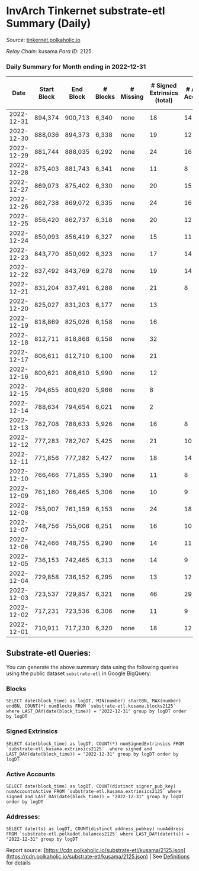 # InvArch Tinkernet substrate-etl Summary (Daily)

_Source_: [tinkernet.polkaholic.io](https://tinkernet.polkaholic.io)

*Relay Chain*: kusama
*Para ID*: 2125



### Daily Summary for Month ending in 2022-12-31


| Date | Start Block | End Block | # Blocks | # Missing | # Signed Extrinsics (total) | # Active Accounts | # Addresses with Balances | # Events | # Transfers | # XCM Transfers In | # XCM Transfers Out |
| ---- | ----------- | --------- | -------- | --------- | --------------------------- | ----------------- | ------------------------- | -------- | ----------- | ------------------ | ------------------- |
| 2022-12-31 | 894,374 | 900,713 | 6,340 | none  | 18 | 14 | 1,808 | 13,255 | 440  | 1  | 1  |
| 2022-12-30 | 888,036 | 894,373 | 6,338 | none  | 19 | 12 | 1,808 | 13,259 | 422  | 5  | 6  |
| 2022-12-29 | 881,744 | 888,035 | 6,292 | none  | 24 | 16 | 1,807 | 13,197 | 422  | 5  | 6  |
| 2022-12-28 | 875,403 | 881,743 | 6,341 | none  | 11 | 8 | 1,807 | 13,051 | 270  | 5  | 1  |
| 2022-12-27 | 869,073 | 875,402 | 6,330 | none  | 20 | 15 | 1,806 | 13,313 | 482  | 4  | 10  |
| 2022-12-26 | 862,738 | 869,072 | 6,335 | none  | 24 | 16 | 1,805 | 13,444 | 588  | 3  | 6  |
| 2022-12-25 | 856,420 | 862,737 | 6,318 | none  | 20 | 12 | 1,805 | 13,280 | 482  | 3  | 5  |
| 2022-12-24 | 850,093 | 856,419 | 6,327 | none  | 15 | 11 | 1,805 | 13,139 | 373  | 1  | 1  |
| 2022-12-23 | 843,770 | 850,092 | 6,323 | none  | 17 | 14 | 1,802 | 13,125 | 341  | 3  | 3  |
| 2022-12-22 | 837,492 | 843,769 | 6,278 | none  | 19 | 14 | 1,802 | 13,140 | 410  | 9  | 7  |
| 2022-12-21 | 831,204 | 837,491 | 6,288 | none  | 21 | 8 | 1,801 | 13,246 | 489  | 7  | 6  |
| 2022-12-20 | 825,027 | 831,203 | 6,177 | none  | 13 |  | 1,801 | 12,760 | 309  | 1  | 1  |
| 2022-12-19 | 818,869 | 825,026 | 6,158 | none  | 16 |  | 1,801 | 12,816 | 367  | 2  | 1  |
| 2022-12-18 | 812,711 | 818,868 | 6,158 | none  | 32 |  |  | 13,171 | 609  | 3  | 7  |
| 2022-12-17 | 806,611 | 812,710 | 6,100 | none  | 21 |  |  | 12,805 | 430  | 7  | 5  |
| 2022-12-16 | 800,621 | 806,610 | 5,990 | none  | 12 |  |  | 12,401 | 327  |   | 3  |
| 2022-12-15 | 794,655 | 800,620 | 5,966 | none  | 8 |  |  | 12,220 | 222  |   | 4  |
| 2022-12-14 | 788,634 | 794,654 | 6,021 | none  | 2 |  |  | 12,124 | 63  |   |   |
| 2022-12-13 | 782,708 | 788,633 | 5,926 | none  | 16 | 8 | 1,793 | 12,349 | 374  | 1  | 4  |
| 2022-12-12 | 777,283 | 782,707 | 5,425 | none  | 21 | 10 | 1,793 | 11,378 | 369  |   | 9  |
| 2022-12-11 | 771,856 | 777,282 | 5,427 | none  | 18 | 14 |  | 11,427 | 438  | 1  | 4  |
| 2022-12-10 | 766,466 | 771,855 | 5,390 | none  | 11 | 8 | 1,793 | 11,099 | 233  | 1  | 2  |
| 2022-12-09 | 761,160 | 766,465 | 5,306 | none  | 10 | 9 | 1,793 | 10,976 | 286  |   | 2  |
| 2022-12-08 | 755,007 | 761,159 | 6,153 | none  | 24 | 18 | 1,793 | 13,083 | 598  | 1  | 4  |
| 2022-12-07 | 748,756 | 755,006 | 6,251 | none  | 16 | 10 | 1,793 | 12,967 | 326  | 5  | 5  |
| 2022-12-06 | 742,466 | 748,755 | 6,290 | none  | 14 | 11 | 1,793 | 13,087 | 388  | 4  | 6  |
| 2022-12-05 | 736,153 | 742,465 | 6,313 | none  | 14 | 9 | 1,793 | 13,107 | 372  |   | 4  |
| 2022-12-04 | 729,858 | 736,152 | 6,295 | none  | 13 | 12 | 1,793 | 13,066 | 379  |   | 1  |
| 2022-12-03 | 723,537 | 729,857 | 6,321 | none  | 46 | 29 | 1,793 | 13,641 | 665  |   | 8  |
| 2022-12-02 | 717,231 | 723,536 | 6,306 | none  | 11 | 9 | 1,793 | 12,985 | 286  | 1  | 1  |
| 2022-12-01 | 710,911 | 717,230 | 6,320 | none  | 18 | 12 | 1,793 | 13,170 | 387  | 2  | 6  |

## Substrate-etl Queries:
You can generate the above summary data using the following queries using the public dataset `substrate-etl` in Google BigQuery:


### Blocks
```
SELECT date(block_time) as logDT, MIN(number) startBN, MAX(number) endBN, COUNT(*) numBlocks FROM `substrate-etl.kusama.blocks2125`  where LAST_DAY(date(block_time)) = "2022-12-31" group by logDT order by logDT
```


### Signed Extrinsics
```
SELECT date(block_time) as logDT, COUNT(*) numSignedExtrinsics FROM `substrate-etl.kusama.extrinsics2125`  where signed and LAST_DAY(date(block_time)) = "2022-12-31" group by logDT order by logDT
```


### Active Accounts
```
SELECT date(block_time) as logDT, COUNT(distinct signer_pub_key) numAccountsActive FROM `substrate-etl.kusama.extrinsics2125` where signed and LAST_DAY(date(block_time)) = "2022-12-31" group by logDT order by logDT
```


### Addresses:
```
SELECT date(ts) as logDT, COUNT(distinct address_pubkey) numAddress FROM `substrate-etl.polkadot.balances2125` where LAST_DAY(date(ts)) = "2022-12-31" group by logDT
```



Report source: [https://cdn.polkaholic.io/substrate-etl/kusama/2125.json](https://cdn.polkaholic.io/substrate-etl/kusama/2125.json) | See [Definitions](/DEFINITIONS.md) for details
